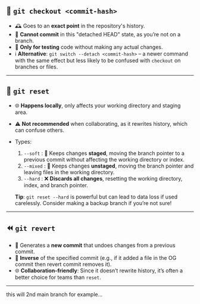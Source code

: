 ## 🔄 `git checkout <commit-hash>`
- 🕰️ Goes to an **exact point** in the repository's history.
- 🚫 **Cannot commit** in this "detached HEAD" state, as you’re not on a branch.
- 🧪 **Only for testing** code without making any actual changes.
- ℹ️ **Alternative**: `git switch --detach <commit-hash>` – a newer command with the same effect but less likely to be confused with `checkout` on branches or files.

---

## 🔄 `git reset`
- 🌐 **Happens locally**, only affects your working directory and staging area.
- ⚠️ **Not recommended** when collaborating, as it rewrites history, which can confuse others.
- Types:
  1. `--soft` : 📝 Keeps changes **staged**, moving the branch pointer to a previous commit without affecting the working directory or index.
  2. `--mixed` : 📝 Keeps changes **unstaged**, moving the branch pointer and leaving files in the working directory.
  3. `--hard` : ❌ **Discards all changes**, resetting the working directory, index, and branch pointer.
  
   **Tip**: `git reset --hard` is powerful but can lead to data loss if used carelessly. Consider making a backup branch if you’re not sure!

---

## ⏪ `git revert`
- 📜 Generates a **new commit** that undoes changes from a previous commit.
- 🔄 **Inverse** of the specified commit (e.g., if it added a file in the OG commit then revert commit removes it).
- 🌐 **Collaboration-friendly**: Since it doesn’t rewrite history, it’s often a better choice for teams than `reset`.

---


this will 2nd main branch for example...